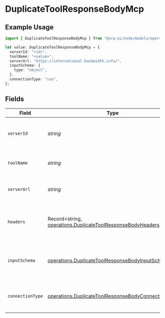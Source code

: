 # DuplicateToolResponseBodyMcp

## Example Usage

```typescript
import { DuplicateToolResponseBodyMcp } from "@orq-ai/node/models/operations";

let value: DuplicateToolResponseBodyMcp = {
  serverId: "<id>",
  toolName: "<value>",
  serverUrl: "https://international-bandwidth.info/",
  inputSchema: {
    type: "object",
  },
  connectionType: "sse",
};
```

## Fields

| Field                                                                                                                      | Type                                                                                                                       | Required                                                                                                                   | Description                                                                                                                |
| -------------------------------------------------------------------------------------------------------------------------- | -------------------------------------------------------------------------------------------------------------------------- | -------------------------------------------------------------------------------------------------------------------------- | -------------------------------------------------------------------------------------------------------------------------- |
| `serverId`                                                                                                                 | *string*                                                                                                                   | :heavy_check_mark:                                                                                                         | The ID of the MCP server this tool belongs to                                                                              |
| `toolName`                                                                                                                 | *string*                                                                                                                   | :heavy_check_mark:                                                                                                         | The original tool name from the MCP server                                                                                 |
| `serverUrl`                                                                                                                | *string*                                                                                                                   | :heavy_check_mark:                                                                                                         | The MCP server URL (cached for execution)                                                                                  |
| `headers`                                                                                                                  | Record<string, [operations.DuplicateToolResponseBodyHeaders](../../models/operations/duplicatetoolresponsebodyheaders.md)> | :heavy_minus_sign:                                                                                                         | HTTP headers for MCP server requests (encrypted format)                                                                    |
| `inputSchema`                                                                                                              | [operations.DuplicateToolResponseBodyInputSchema](../../models/operations/duplicatetoolresponsebodyinputschema.md)         | :heavy_check_mark:                                                                                                         | The original MCP tool input schema for LLM conversion                                                                      |
| `connectionType`                                                                                                           | [operations.DuplicateToolResponseBodyConnectionType](../../models/operations/duplicatetoolresponsebodyconnectiontype.md)   | :heavy_check_mark:                                                                                                         | The connection type used by the MCP server                                                                                 |